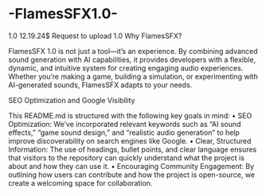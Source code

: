 # -FlamesSFX1.0-
1.0 12.19.24$ Request to upload 1.0
Why FlamesSFX?

FlamesSFX 1.0 is not just a tool—it’s an experience. By combining advanced sound generation with AI capabilities, it provides developers with a flexible, dynamic, and intuitive system for creating engaging audio experiences. Whether you’re making a game, building a simulation, or experimenting with AI-generated sounds, FlamesSFX adapts to your needs.

SEO Optimization and Google Visibility

This README.md is structured with the following key goals in mind:
	•	SEO Optimization: We’ve incorporated relevant keywords such as “AI sound effects,” “game sound design,” and “realistic audio generation” to help improve discoverability on search engines like Google.
	•	Clear, Structured Information: The use of headings, bullet points, and clear language ensures that visitors to the repository can quickly understand what the project is about and how they can use it.
	•	Encouraging Community Engagement: By outlining how users can contribute and how the project is open-source, we create a welcoming space for collaboration.
